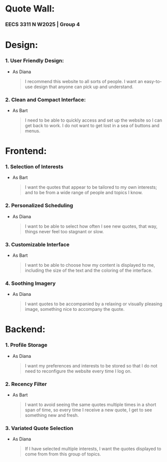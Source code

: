 # Quote Wall: #

### EECS 3311 N W2025 | Group 4 ###

# Design: #

### 1. User Friendly Design: ###
  - As Diana
    > I recommend this website to all sorts of people. I want an easy-to-use design that anyone can pick up and understand.

### 2. Clean and Compact Interface: ###
  - As Bart
    > I need to be able to quickly access and set up the website so I can get back to work. I do not want to get lost in a sea of buttons and menus. 

# Frontend: #

### 1. Selection of Interests ###
  - As Bart
    > I want the quotes that appear to be tailored to my own interests; and to be from a wide range of people and topics I know.

### 2. Personalized Scheduling ###
  - As Diana
    > I want to be able to select how often I see new quotes, that way, things never feel too stagnant or slow.

### 3. Customizable Interface ###
  - As Bart
    > I want to be able to choose how my content is displayed to me, including the size of the text and the coloring of the interface.

### 4. Soothing Imagery ###
  - As Diana
    > I want quotes to be accompanied by a relaxing or visually pleasing image, something nice to accompany the quote.

# Backend: #

### 1. Profile Storage ###
  - As Diana
    > I want my preferences and interests to be stored so that I do not need to reconfigure the website every time I log on.

### 2. Recency Filter ###
  - As Bart
    > I want to avoid seeing the same quotes multiple times in a short span of time, so every time I receive a new quote, I get to see something new and fresh.

### 3. Variated Quote Selection ###
  - As Diana
    > If I have selected multiple interests, I want the quotes displayed to come from from this group of topics.
